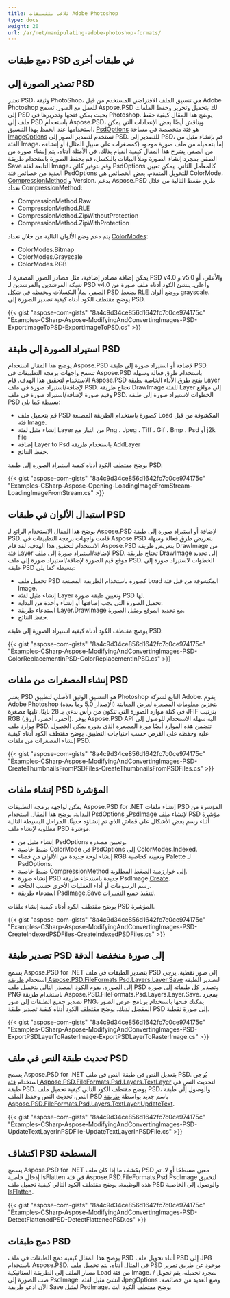 ```yaml
---
title: تلاعب بتنسيقات Adobe Photoshop
type: docs
weight: 20
url: /ar/net/manipulating-adobe-photoshop-formats/
---
```


## **دمج طبقات PSD في طبقات أخرى**

## **تصدير الصورة إلى PSD**
تعتبر PSD، وثيقة PhotoShop، هي تنسيق الملف الافتراضي المستخدم من قبل Adobe Photoshop للعمل مع الصور. تسمح Aspose.PSD لك بتحميل وتحرير وحفظ الملفات إلى PSD بحيث يمكن فتحها وتحريرها في Photoshop. يوضح هذا المقال كيفية حفظ ملف إلى PSD باستخدام Aspose.PSD، ويناقش أيضًا بعض الإعدادات التي يمكن استخدامها عند الحفظ بهذا التنسيق. [PsdOptions](https://reference.aspose.com/psd/net/aspose.psd.imageoptions/psdoptions) هو فئة متخصصة في مساحة [ImageOptions](https://reference.aspose.com/psd/net/aspose.psd.imageoptions) تستخدم لتصدير الصور إلى PSD. للتصدير إلى PSD، قم بإنشاء مثيل من الفئة Image، إما بتحميله من ملف صورة موجود (كمصغرات على سبيل المثال) أو إنشاءه من الصفر. يشرح هذا المقال كيفية القيام بذلك. في الأمثلة أدناه، يتم إنشاء صورة من الصفر. بمجرد إنشاء الصورة وملأ البيانات بالبكسل، قم بحفظ الصورة باستخدام طريقة Save التابعة لفئة Image، وقم بتوفير كائن PsdOptions كالمعامل الثاني. يمكن تعيين العديد من خصائص فئة PsdOptions للتحويل المتقدم. بعض الخصائص هي ColorMode، [CompressionMethod](https://reference.aspose.com/psd/net/aspose.psd.fileformats.psd/compressionmethod) و Version. يدعم Aspose.PSD طرق ضغط التالية من خلال تعداد CompressionMethod:

- CompressionMethod.Raw
- CompressionMethod.RLE
- CompressionMethod.ZipWithoutProtection
- CompressionMethod.ZipWithProtection

يتم دعم وضع الألوان التالية من خلال تعداد [ColorModes](https://reference.aspose.com/psd/net/aspose.psd.fileformats.psd/colormodes):

- ColorModes.Bitmap
- ColorModes.Grayscale
- ColorModes.RGB


يمكن إضافة مصادر إضافية، مثل مصادر الصور المصغرة لـ PSD v4.0 و v5.0 والأعلى، أو شبكة المرشدين والمرشدين لـ PSD v4.0 وأعلى. ينشئ الكود أدناه ملف صورة من الصفر، يملأ البكسلات ويحفظه في شكل PSD بضغط RLE ووضع ألوان grayscale. يوضح مقتطف الكود أدناه كيفية تصدير الصورة إلى PSD.



{{< gist "aspose-com-gists" "8a4c9d34ce856d1642fc7c0ce974175c" "Examples-CSharp-Aspose-ModifyingAndConvertingImages-PSD-ExportImageToPSD-ExportImageToPSD.cs" >}}
## **استيراد الصورة إلى طبقة PSD**
يوضح هذا المقال استخدام Aspose.PSD لإضافة أو استيراد صورة إلى طبقة PSD. تسمح واجهات برمجة التطبيقات في Aspose.PSD باستخدام طرق فعالة وسهلة الاستخدام لتحقيق هذا الهدف. قام Aspose.PSD بفتح طرق الأداء الخاصة بطبقة Layer لإضافة/استيراد صورة في ملف PSD. تحتاج طريقة DrawImage للفئة Layer إلى مواقع وقيم صورة لإضافة/استيراد صورة في ملف PSD. الخطوات لاستيراد صورة إلى طبقة PSD بسيطة كما يلي:

- قم بتحميل ملف PSD كصورة باستخدام الطريقة المصنعة Load المكشوفة من قبل فئة Image.
- إنشاء مثيل لفئة Layer من التيار مع Png ، Jpeg ، Tiff ، Gif ، Bmp ، Psd أو j2k file
- إضافة Layer to Psd باستخدام طريقة AddLayer
- حفظ النتائج.


يوضح مقتطف الكود أدناه كيفية استيراد الصورة إلى طبقة PSD.



{{< gist "aspose-com-gists" "8a4c9d34ce856d1642fc7c0ce974175c" "Examples-CSharp-Aspose-Opening-LoadingImageFromStream-LoadingImageFromStream.cs" >}}
## **استبدال الألوان في طبقات PSD**
يوضح هذا المقال الاستخدام الرائع لـ Aspose.PSD لإضافة أو استيراد صورة إلى طبقة PSD. قامت واجهات برمجة التطبيقات في Aspose.PSD بتعريض طرق فعالة وسهلة الاستخدام لتحقيق هذا الهدف. لقد قام Aspose.PSD بتعريض طريقة DrawImage من فئة Layer لإضافة/استيراد صورة إلى ملف PSD. تحتاج طريقة DrawImage إلى تحديد موقع قيم الصورة لإضافة/استيراد صورة إلى ملف PSD. الخطوات لاستيراد صورة إلى طبقة PSD بسيطة كما يلي:

- تحميل ملف PSD كصورة باستخدام الطريقة المصنعة Load المكشوفة من قبل فئة Image.
- إنشاء مثيل لفئة Layer وتعيين طبقة صورة PSD لها.
- تحميل الصورة التي يجب إضافتها أو إنشاء واحدة من البداية.
- استدعاء طريقة Layer.DrawImage مع تحديد الموقع ومثيل الصورة.
- حفظ النتائج.


يوضح مقتطف الكود أدناه كيفية استيراد الصورة إلى طبقة PSD.



{{< gist "aspose-com-gists" "8a4c9d34ce856d1642fc7c0ce974175c" "Examples-CSharp-Aspose-ModifyingAndConvertingImages-PSD-ColorReplacementInPSD-ColorReplacementInPSD.cs" >}}
## **إنشاء المصغرات من ملفات PSD**
يعتبر PSD هو التنسيق الوثيق الأصلي لتطبيق Photoshop التابع لشركة Adobe. يقوم Adobe Photoshop (الإصدار 5.0 وما بعده) بتخزين معلومات المصغرة لعرض المعاينة في كتلة موارد الصورة التي تتكون من رأس بدءي بـ 28 بايتًا، تليها مصغرة JFIF بترتيب RGB (أحمر، أخضر، أزرق). يوفر Aspose.PSD API آلية سهلة الاستخدام للوصول إلى موارد ملف PSD. تتضمن هذه الموارد أيضًا مورد المصغرة الذي بدوره يمكن الحصول عليه وحفظه على القرص حسب احتياجات التطبيق. يوضح مقتطف الكود أدناه كيفية إنشاء المصغرات من ملفات PSD.



{{< gist "aspose-com-gists" "8a4c9d34ce856d1642fc7c0ce974175c" "Examples-CSharp-Aspose-ModifyingAndConvertingImages-PSD-CreateThumbnailsFromPSDFiles-CreateThumbnailsFromPSDFiles.cs" >}}
## **إنشاء ملفات PSD المؤشرة**
يمكن لواجهة برمجة التطبيقات Aspose.PSD for .NET إنشاء ملفات PSD المؤشرة من البداية. يوضح هذا المقال استخدام PsdOptions و[PsdImage](https://reference.aspose.com/psd/itm/aspose.psd.fileformats.psd/psdimage) لإنشاء ملف PSD مؤشرة أثناء رسم بعض الأشكال على قماش الذي تم إنشاؤه حديثًا. المراحل البسيطة التالية مطلوبة لإنشاء ملف PSD مؤشرة.

- إنشاء مثيل من PsdOptions وتعيين مصدره.
- ضبط خاصية ColorMode في PsdOptions إلى ColorModes.Indexed.
- إنشاء لوحة جديدة من الألوان من فضاء RGB وتعيينه كخاصية Palette لـ PsdOptions.
- ضبط خاصية CompressionMethod إلى خوارزمية الضغط المطلوبة.
- إنشاء صورة PSD جديدة باستدعاء طريقة PsdImage.[Create](https://reference.aspose.com/psd/net/aspose.psd/image/methods/create).
- رسم الرسومات أو أداء العمليات الأخرى حسب الحاجة.
- استدعاء طريقة PsdImage.Save لتنفيذ جميع التغييرات.


يوضح مقتطف الكود أدناه كيفية إنشاء ملفات PSD المؤشرة.



{{< gist "aspose-com-gists" "8a4c9d34ce856d1642fc7c0ce974175c" "Examples-CSharp-Aspose-ModifyingAndConvertingImages-PSD-CreateIndexedPSDFiles-CreateIndexedPSDFiles.cs" >}}
## **تصدير طبقة PSD إلى صورة منخفضة الدقة**
يسمح Aspose.PSD for .NET بتصدير الطبقات في ملف PSD إلى صور نقطية. يرجى استخدام [طريقة Aspose.PSD.FileFormats.Psd.Layers.Layer.Save](https://reference.aspose.com/psd/net/aspose.psd/image/methods/save/index) لتصدير الطبقة إلى الصورة. يقوم الكود المصدر التالي بتحميل ملف PSD وتصدير كل طبقاته إلى صورة PNG باستخدام طريقة Aspose.PSD.FileFormats.Psd.Layers.Layer.Save. بمجرد تصدير جميع الطبقات إلى صور PNG، يمكنك فتحها باستخدام برنامج عرض الصور المفضل لديك. يوضح مقتطف الكود أدناه كيفية تصدير طبقة PSD إلى صورة نقطية.



{{< gist "aspose-com-gists" "8a4c9d34ce856d1642fc7c0ce974175c" "Examples-CSharp-Aspose-ModifyingAndConvertingImages-PSD-ExportPSDLayerToRasterImage-ExportPSDLayerToRasterImage.cs" >}}
## **تحديث طبقة النص في ملف PSD**
يسمح Aspose.PSD for .NET بتعديل النص في طبقة النص في ملف PSD. يُرجى استخدام [فئة Aspose.PSD.FileFormats.Psd.Layers.TextLayer](https://reference.aspose.com/psd/net/aspose.psd.fileformats.psd.layers/textlayer) لتحديث النص في طبقة PSD. يوضح مقتطف الكود التالي كيفية تحميل ملف PSD، والوصول إلى طبقة النص، تحديث النص وحفظ الملف PSD باسم جديد بواسطة [طريقة Aspose.PSD.FileFormats.Psd.Layers.TextLayer.UpdateText](https://reference.aspose.com/psd/net/aspose.psd.fileformats.psd.layers/textlayer/methods/updatetext/index).


{{< gist "aspose-com-gists" "8a4c9d34ce856d1642fc7c0ce974175c" "Examples-CSharp-Aspose-ModifyingAndConvertingImages-PSD-UpdateTextLayerInPSDFile-UpdateTextLayerInPSDFile.cs" >}}
## **اكتشاف PSD المسطحة**
يسمح Aspose.PSD for .NET بكشف ما إذا كان ملف PSD معين مسطحًا أو لا. تم إدخال خاصية IsFlatten في فئة Aspose.PSD.FileFormats.Psd.PsdImage لتحقيق هذه الوظيفة. يوضح مقتطف الكود التالي كيفية تحميل ملف PSD والوصول إلى الخاصية [IsFlatten](https://reference.aspose.com/psd/net/aspose.psd.fileformats.psd/psdimage/properties/isflatten).


{{< gist "aspose-com-gists" "8a4c9d34ce856d1642fc7c0ce974175c" "Examples-CSharp-Aspose-ModifyingAndConvertingImages-PSD-DetectFlattenedPSD-DetectFlattenedPSD.cs" >}}
## **دمج طبقات PSD**
يوضح هذا المقال كيفية دمج الطبقات في ملف PSD أثناء تحويل ملف PSD إلى JPG باستخدام Aspose.PSD. في المثال أدناه، يتم تحميل ملف PSD موجود عن طريق تمرير مسار الملف إلى الطريقة الستاتيكية Load من فئة Image. بمجرد تحميله، يتم تحويل / صب الصورة إلى PsdImage. انشئ مثيل لفئة JpegOptions وضع العديد من خصائصه. الآن ادعو طريقة Save لمثيل PsdImage. يوضح مقتطف الكود الت